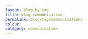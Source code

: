```yaml
---
layout: blog-by-tag
title: blog-communication
permalink: blog/tag/communication/
colour:
category: communication
---
```

